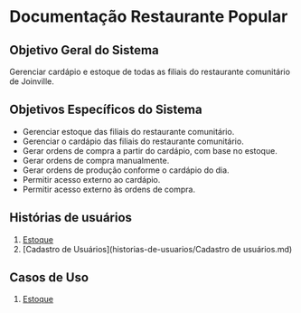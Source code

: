 # Documentação Restaurante Popular

## Objetivo Geral do Sistema

Gerenciar  cardápio e estoque de todas as filiais do restaurante comunitário de Joinville.

## Objetivos Específicos do Sistema

- Gerenciar estoque das filiais do restaurante comunitário.
- Gerenciar o cardápio das filiais do restaurante comunitário.
- Gerar ordens de compra a partir do cardápio, com base no estoque.
- Gerar ordens de compra manualmente.
- Gerar ordens de produção conforme o cardápio do dia. 
- Permitir acesso externo ao cardápio.
- Permitir acesso externo às ordens de compra.

## Histórias de usuários

1. [Estoque](historias-de-usuarios/estoque.md)
2. [Cadastro de Usuários](historias-de-usuarios/Cadastro de usuários.md)

## Casos de Uso

1. [Estoque](casos-de-uso/estoque.md)
